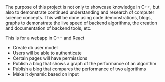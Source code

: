 The purpose of this project is not only to showcase knowledge in C++, but also to
demonstrate continued understanding and research of computer science concepts. This will be done using code demonstrations,
blogs, graphs to demonstrate the live speed of backend algorithms, the creation and documentation of backend tools, etc.

This is for a webapp in C++ and React
* Create db user model
* Users will be able to authenticate
* Certain pages will have permissions
* Publish a blog that shows a graph of the performance of an algorithm
* Publish a blog that compares the performance of two algorithms
* Make it dynamic based on input